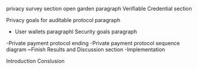 privacy survey section
open garden paragraph
Verifiable Credential section

Privacy goals for auditable protocol paragraph
- User wallets paragraphl
Security goals paragraph

-Private payment protocol ending
-Private payment protocol sequence diagram
~Finish Results and Discussion section
-Implementation 

Introduction
Conslusion